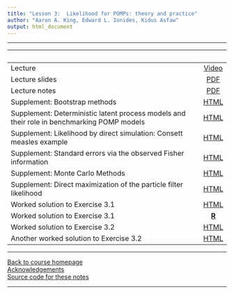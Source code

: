 ```yaml
---
title: "Lesson 3:  Likelihood for POMPs: theory and practice"
author: "Aaron A. King, Edward L. Ionides, Kidus Asfaw"
output: html_document
---
```


----------------------

| &nbsp;                                                                                     | &nbsp;                              |
|:-------------------------------------------------------------------------------------------|:-----------------------------------:|
| Lecture                                                                                    | [Video]()                           |
| Lecture slides                                                                             | [PDF](slides.pdf)                   |
| Lecture notes                                                                              | [PDF](notes.pdf)                    |
| Supplement: Bootstrap methods                                                              | [HTML](bootstrap.html)              |
| Supplement: Deterministic latent process models and their role in benchmarking POMP models | [HTML](deterministic.html)          |
| Supplement: Likelihood by direct simulation: Consett measles example                       | [HTML](directSimulation.html)       |
| Supplement: Standard errors via the observed Fisher information                            | [HTML](fisherSE.html)               |
| Supplement: Monte Carlo Methods                                                            | [HTML](monteCarlo.html)             |
| Supplement: Direct maximization of the particle filter likelihood                          | [HTML](./pf-in-Nelder-Mead.html)    |
| Worked solution to Exercise 3.1                                                            | [HTML](Q_slice.html)                |
| Worked solution to Exercise 3.1                                                            | [**R**](expense.R)                  |
| Worked solution to Exercise 3.2                                                            | [HTML](loglikest.html)              |
| Another worked solution to Exercise 3.2                                                    | [HTML](basic_exercise_pfilter.html) |


----------------------

[Back to course homepage](../index.html)  
[Acknowledgements](../acknowledge.html)  
[Source code for these notes](http://github.com/kingaa/sbied/tree/master/pfilter/)  

----------------------
